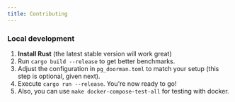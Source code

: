 ```yaml
---
title: Contributing
---
```


### Local development

1. **Install Rust** (the latest stable version will work great)
2. Run `cargo build --release` to get better benchmarks.
3. Adjust the configuration in `pg_doorman.toml` to match your setup (this step is optional, given next).
4. Execute `cargo run --release`. You're now ready to go!
5. Also, you can use `make docker-compose-test-all` for testing with docker.
